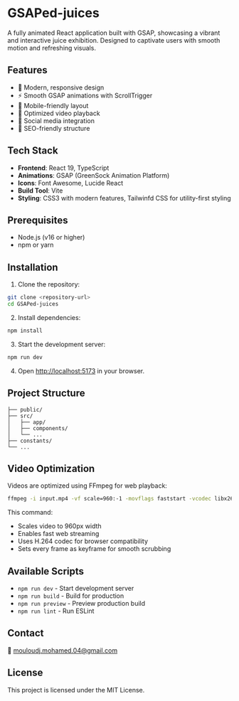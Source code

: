 # GSAPed-juices

A fully animated React application built with GSAP, showcasing a vibrant and interactive juice exhibition.
Designed to captivate users with smooth motion and refreshing visuals.

## Features

- 🎨 Modern, responsive design
- ⚡ Smooth GSAP animations with ScrollTrigger
- 📱 Mobile-friendly layout
- 🎥 Optimized video playback
- 🔗 Social media integration
- 🎯 SEO-friendly structure

## Tech Stack

- **Frontend**: React 19, TypeScript
- **Animations**: GSAP (GreenSock Animation Platform)
- **Icons**: Font Awesome, Lucide React
- **Build Tool**: Vite
- **Styling**: CSS3 with modern features, Tailwinfd CSS for utility-first styling

## Prerequisites

- Node.js (v16 or higher)
- npm or yarn

## Installation

1. Clone the repository:
```bash
git clone <repository-url>
cd GSAPed-juices
```

2. Install dependencies:
```bash
npm install
```

3. Start the development server:
```bash
npm run dev
```

4. Open [http://localhost:5173](http://localhost:5173) in your browser.

## Project Structure

```
├── public/
├── src/
│   ├── app/
│   ├── components/
│   └── ...
├── constants/
└── ...
```

## Video Optimization

Videos are optimized using FFmpeg for web playback:

```bash
ffmpeg -i input.mp4 -vf scale=960:-1 -movflags faststart -vcodec libx264 -crf 20 -g 1 -pix_fmt yuv420p output.mp4
```

This command:
- Scales video to 960px width
- Enables fast web streaming
- Uses H.264 codec for browser compatibility
- Sets every frame as keyframe for smooth scrubbing

## Available Scripts

- `npm run dev` - Start development server
- `npm run build` - Build for production
- `npm run preview` - Preview production build
- `npm run lint` - Run ESLint

## Contact

📧 mouloudj.mohamed.04@gmail.com

## License

This project is licensed under the MIT License.
